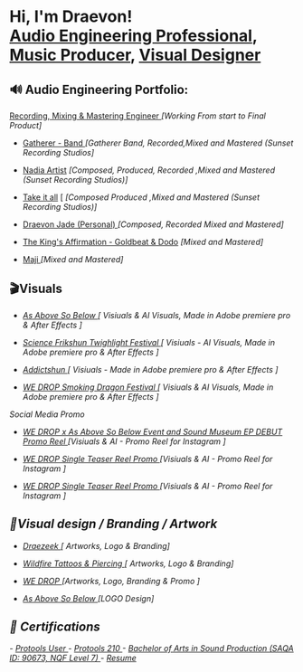 <h1>Hi, I'm Draevon! <br/><a href="https://www.linkedin.com/in/draevon-jade-17142413b/">Audio Engineering Professional</a>, <a href="https://soundcloud.com/we-drop">Music Producer</a>, <a href="https://linktr.ee/kageidk">Visual Designer</a></h1>

<h2> 🔊 Audio Engineering Portfolio:</h2>
<a href="https://github.com/DraevonCreative/SunsetRecordingStudios">Recording, Mixing & Mastering Engineer </a> <em> [Working From start to Final Product]</em></p>

- <a href="https://drive.google.com/file/d/1eylX8JYLl7DSVYeujQKEjrabYbjZgo_o/view?usp=sharing">Gatherer - Band </a><em> [Gatherer Band, Recorded,Mixed and Mastered (Sunset Recording Studios]</em></p>
- <a href="https://drive.google.com/file/d/1rQ1UdmEcJKbOMCAXe9XUNWsC7oSg03GV/view?usp=sharing">Nadia Artist</a> <em>[Composed, Produced, Recorded ,Mixed and Mastered (Sunset Recording Studios)]</em></p>
- <a href="https://drive.google.com/file/d/1228d5w0vcgo29mR0KYZiVG3bM9AfuVnM/view?usp=drive_link">Take it all</a> [<em> [Composed Produced ,Mixed and Mastered (Sunset Recording Studios)]</em></p>
- <a href="https://drive.google.com/file/d/1rQ1UdmEcJKbOMCAXe9XUNWsC7oSg03GV/view?usp=drive_link">Draevon Jade (Personal) </a><em> [Composed, Recorded Mixed and Mastered]</em></p>
- <a href="https://drive.google.com/file/d/1mYGfqv3B8v7b3GsHERadbQe1NrUDbyhT/view?usp=sharing">The King's Affirmation - Goldbeat & Dodo</a><em> [Mixed and Mastered]</em></p>
- <a href="https://drive.google.com/file/d/1NvlBI4NyGohYbbBbBlS8v-Ij9CNQgb1p/view?usp=sharing">Maji </a><em> [Mixed and Mastered]</em></p>


<h2> 🎬Visuals </h2>

- <em><a href="https://drive.google.com/file/d/1nCWzyWj3lvPqftq1UZrS3ySGOZprs5po/view?usp=sharing">As Above So Below </a><em> [ Visiuals & AI Visuals, Made in Adobe premiere pro & After Effects ]</em></p>
- <a href="https://drive.google.com/file/d/1DKlLoXy9pyDYjet8pjsgb5_fNf9DRhkE/view?usp=sharing">Science Frikshun Twighlight Festival </a><em> [ Visiuals - AI Visuals, Made in Adobe premiere pro & After Effects ]</em></p>
- <a href="https://drive.google.com/file/d/1KKlbG0Y-t_m0J4BgGUN9uYjamN18tOcW/view?usp=sharing">Addictshun </a><em> [ Visiuals - Made in Adobe premiere pro & After Effects ]</em></p>
- <a href="https://drive.google.com/file/d/12HyrNqmEFvoK8CK_3c4_we2S9ZoWiVpo/view?usp=sharing">WE DROP Smoking Dragon Festival  </a><em> [ Visiuals & AI Visuals, Made in Adobe premiere pro & After Effects ]</em></p>

Social Media Promo
- <a href="https://drive.google.com/file/d/1rYgVQYOauFEAu7iXcuhjw-3q_Yg1Cl5w/view?usp=sharing">WE DROP x As Above So Below Event and Sound Museum EP DEBUT Promo Reel </a><em>[Visiuals & AI - Promo Reel for Instagram ]</em></p>
- <a href="https://drive.google.com/file/d/1Y2vRX3qtXhL2ylyoGFYGd1kWNNuZXTXN/view?usp=sharing">WE DROP Single Teaser Reel Promo </a><em>[Visiuals & AI - Promo Reel for Instagram ]</em></p>
- <a href="https://drive.google.com/file/d/1T9yFSd1uynLcREIM-sXaLZrVxLE13N3u/view?usp=sharing">WE DROP Single Teaser Reel Promo </a><em>[Visiuals & AI - Promo Reel for Instagram ]</em></p>

<h2> 🎨Visual design / Branding / Artwork  </h2>

- <a href="https://drive.google.com/drive/folders/15lrHgjoiXvDYjqnZDt5L3zLo5_Am47GE?usp=sharing"> Draezeek </a><em>[ Artworks, Logo & Branding]</em></p>
- <a href="https://drive.google.com/drive/folders/1TyHjz_8LtMjDu7nHZt671UbEKA_2qSUV?usp=sharing"> Wildfire Tattoos & Piercing </a><em>[ Artworks, Logo & Branding]</em></p>
- <a href="https://drive.google.com/drive/folders/113C5RRV3rrEL8zMiqsSDVff3gXUVMDkA?usp=sharing"> WE DROP </a><em>[Artworks, Logo, Branding & Promo ]</em></p>
- <a href="https://drive.google.com/drive/folders/113C5RRV3rrEL8zMiqsSDVff3gXUVMDkA?usp=sharing"> As Above So Below </a><em>[LOGO Design]</em></p>




 <h2>📄 Certifications</h2>
 - <a href="http://training.digidesign.com/listings/listing_admin/user_cert4.cfm?id=4628667&courseid=222">Protools User </a>
 - <a href="http://training.digidesign.com/listings/listing_admin/user_cert4.cfm?id=4628667&courseid=230">Protools 210 </a>
  - <a href="https://allqs.saqa.org.za/showQualification.php?id=111823"> Bachelor of Arts in Sound Production (SAQA ID: 90673, NQF Level 7) </a>
 - <a href="https://drive.google.com/file/d/1rim09HdJs2VozL0DfIOuAuwGjnYLhmqY/view?usp=sharing">Resume </a>
<!--
**joshmadakor1/joshmadakor1** is a ✨ _special_ ✨ repository because its `README.md` (this file) appears on your GitHub profile.

Here are some ideas to get you started:

- 🔭 I’m currently working on ...
- 🌱 I’m currently learning ...
- 👯 I’m looking to collaborate on ...
- 🤔 I’m looking for help with ...
- 💬 Ask me about ...
- 📫 How to reach me: ...
- 😄 Pronouns: ...
- ⚡ Fun fact: ...
-->
